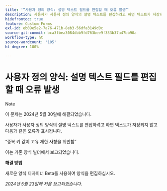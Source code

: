 ```yaml
---
title: '“사용자 정의 양식: 설명 텍스트 필드를 편집할 때 오류 발생”'
description: 사용자가 사용자 정의 양식의 설명 텍스트를 편집하려고 하면 텍스트가 저장되지 않고 오류가 표시됩니다. 해결 방법을 사용할 수 있습니다.
hidefromtoc: true
feature: Custom Forms
exl-id: eb09e5e2-7a76-471b-8eb3-56dfa3149d9c
source-git-commit: bca3fbea3084dbb9fd763bee9f333b37a47bb90a
workflow-type: ht
source-wordcount: '105'
ht-degree: 100%

---
```


# 사용자 정의 양식: 설명 텍스트 필드를 편집할 때 오류 발생

>[!NOTE]
>
>이 문제는 2024년 5월 30일에 해결되었습니다.

사용자가 사용자 정의 양식의 설명 텍스트를 편집하려고 하면 텍스트가 저장되지 않고 다음과 같은 오류가 표시됩니다.

“중복 키 값이 고유 제한 사항을 위반함”

이는 기존 양식 빌더에서 보고되었습니다.

**해결 방법**

새로운 양식 디자이너 Beta를 사용하여 양식을 편집하십시오.

_2024년 5월 23일에 처음 보고되었습니다._
